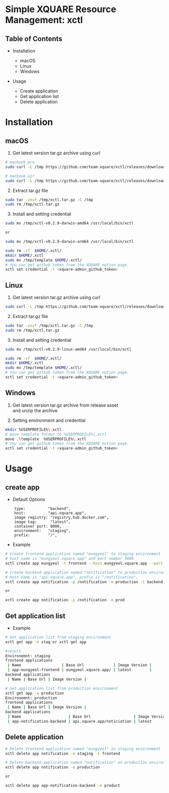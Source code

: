 # Simple XQUARE Resource Management: xctl

## Table of Contents

- Installation

  - macOS
  - Linux
  - Windows

- Usage
  - Create application
  - Get application list
  - Delete application

# Installation

## macOS

1. Get latest version tar.gz archive using curl

```bash
# macbook pro
sudo curl -L /tmp https://github.com/team-xquare/xctl/releases/download/v0.2.9/xctl-v0.2.9-darwin-amd64.tar.gz > /tmp/xctl.tar.gz

# macbook air
sudo curl -L /tmp https://github.com/team-xquare/xctl/releases/download/v0.2.9/xctl-v0.2.9-darwin-arm64.tar.gz > /tmp/xctl.tar.gz
```

2. Extract tar.gz file

```bash
sudo tar -zxvf /tmp/xctl.tar.gz -C /tmp
sudo rm /tmp/xctl.tar.gz
```

3. Install and setting credential

```bash
sudo mv /tmp/xctl-v0.2.9-darwin-amd64 /usr/local/bin/xctl

or

sudo mv /tmp/xctl-v0.2.9-darwin-arm64 /usr/local/bin/xctl

sudo rm -rf  $HOME/.xctl/
mkdir $HOME/.xctl
sudo mv /tmp/template $HOME/.xctl/
# You can get github token from the XQUARE notion page.
xctl set credential -t <xquare-admin_github_token>
```

## Linux

1. Get latest version tar.gz archive using curl

```bash
sudo curl -L /tmp https://github.com/team-xquare/xctl/releases/download/v0.2.9/xctl-v0.2.9-linux-amd64.tar.gz > /tmp/xctl.tar.gz
```

2. Extract tar.gz file

```bash
sudo tar -zxvf /tmp/xctl.tar.gz -C /tmp
sudo rm /tmp/xctl.tar.gz
```

3. Install and setting credential

```bash
sudo mv /tmp/xctl-v0.2.9-linux-amd64 /usr/local/bin/xctl

sudo rm -rf  $HOME/.xctl/
mkdir $HOME/.xctl
sudo mv /tmp/template $HOME/.xctl/
# You can get github token from the XQUARE notion page.
xctl set credential -t <xquare-admin_github_token>
```

## Windows

1. Get latest version tar.gz archive from release asset <br>
   and unzip the archive

2. Setting environment and credential

```bash
mkdir %USERPROFILE%\.xctl
# move template folder to %USERPROFILE%\.xctl
move .\template  %USERPROFILE%\.xctl
# You can get github token from the XQUARE notion page.
xctl set credential -t <xquare-admin_github_token>
```

# Usage

## create app

- Default Options

```
	type:          "backend",
	host:          "api.xquare.app",
	image registry: "registry.hub.docker.com",
	image tag:      "latest",
	container port: 8080,
	environment:   "staging",
	prefix:        "/",
```

- Example

```bash
# Create frontend application named "eungyeol" to staging environment
# host name is "eungyeol.xquare.app" and port number 3000
xctl create app eungyeol -t frontend --host eungyeol.xquare.app --port 3000

# Create backend application named "notification" to production environment
# host name is "api.xquare.app", prefix is "/notification",
xctl create app notification -p /notification -e production -t backend

or

xctl create app notification -p /notification -e prod
```

## Get application list

- Example

```bash
# Get application list from staging environment
xctl get app -e stag or xctl get app

#result
Environemnt: staging
frontend applications
 | Name                  | Base Url             | Image Version |
 | app-eungyeol-frontend | eungyeol.xquare.app/ | latest        |
backend applications
 | Name | Base Url | Image Version |

# Get application list from production environment
xctl get app -e production
Environemnt: production
frontend applications
 | Name | Base Url | Image Version |
backend applications
 | Name                     | Base Url                   | Image Version |
 | app-notification-backend | api.xquare.app/noticiation | latest        |
```

## Delete application

```bash
# Delete frontend application named "eungyeol" on staging environment
xctl delete app notification -e staging -t frontend

# Delete backend application named "notification" on production environment
xctl delete app notification -e production

or

xctl delete app app-notification-backend -e product
```
